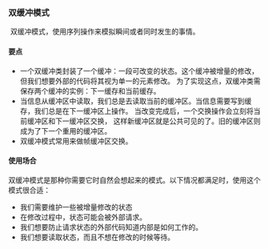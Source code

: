 ### 双缓冲模式

​	双缓冲模式，使用序列操作来模拟瞬间或者同时发生的事情。

#### 要点

- 一个双缓冲类封装了一个缓冲：一段可改变的状态。这个缓冲被增量的修改，但我们想要外部的代码将其视为单一的元素修改。 为了实现这点，双缓冲类需保存两个缓冲的实例：下一缓存和当前缓存。
- 当信息从缓冲区中读取，我们总是去读取当前的缓冲区。当信息需要写到缓存，我们总是在下一缓冲区上操作。 当改变完成后，一个交换操作会立刻将当前缓冲区和下一缓冲区交换， 这样新缓冲区就是公共可见的了。旧的缓冲区则成为了下一个重用的缓冲区。
- 双缓冲模式常用来做帧缓冲区交换。

#### 使用场合

双缓冲模式是那种你需要它时自然会想起来的模式。以下情况都满足时，使用这个模式很合适：

- 我们需要维护一些被增量修改的状态
- 在修改过程中，状态可能会被外部请求。
- 我们想要防止请求状态的外部代码知道内部是如何工作的。
- 我们想要读取状态，而且不想在修改的时候等待。